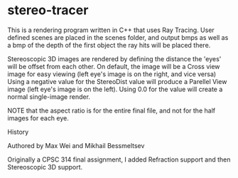 # stereo-tracer
This is a rendering program written in C++ that uses Ray Tracing.
User defined scenes are placed in the scenes folder, and output bmps as well as a bmp of the depth of the first object the ray hits will be placed there.

Stereoscopic 3D images are rendered by defining the distance the 'eyes' will be offset from each other.
On default, the image will be a Cross view image for easy viewing (left eye's image is on the right, and vice versa)
Using a negative value for the StereoDist value will produce a Parellel View image (left eye's image is on the left).
Using 0.0 for the value will create a normal single-image render.

NOTE that the aspect ratio is for the entire final file, and not for the half images for each eye.

History

Authored by Max Wei and Mikhail Bessmeltsev

Originally a CPSC 314 final assignment, I added Refraction support and then Stereoscopic 3D support.
